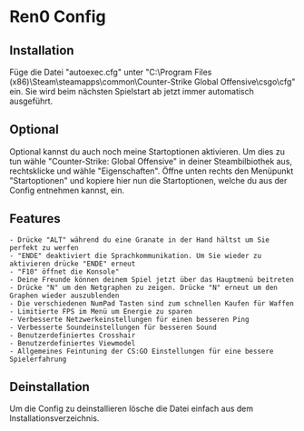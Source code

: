# Ren0 Config

## Installation

Füge die Datei "autoexec.cfg" unter "C:\Program Files (x86)\Steam\steamapps\common\Counter-Strike Global Offensive\csgo\cfg" ein.
Sie wird beim nächsten Spielstart ab jetzt immer automatisch ausgeführt.

## Optional

Optional kannst du auch noch meine Startoptionen aktivieren. Um dies zu tun wähle "Counter-Strike: Global Offensive" 
in deiner Steambilbiothek aus, rechtsklicke und wähle "Eigenschaften". Öffne unten rechts den Menüpunkt "Startoptionen" und kopiere
hier nun die Startoptionen, welche du aus der Config entnehmen kannst, ein.

## Features
```
- Drücke "ALT" während du eine Granate in der Hand hältst um Sie perfekt zu werfen
- "ENDE" deaktiviert die Sprachkommunikation. Um Sie wieder zu aktivieren drücke "ENDE" erneut
- "F10" öffnet die Konsole"
- Deine Freunde können deinem Spiel jetzt über das Hauptmenü beitreten
- Drücke "N" um den Netgraphen zu zeigen. Drücke "N" erneut um den Graphen wieder auszublenden
- Die verschiedenen NumPad Tasten sind zum schnellen Kaufen für Waffen
- Limitierte FPS im Menü um Energie zu sparen
- Verbesserte Netzwerkeinstellungen für einen besseren Ping
- Verbesserte Soundeinstellungen für besseren Sound
- Benutzerdefiniertes Crosshair
- Benutzerdefiniertes Viewmodel
- Allgemeines Feintuning der CS:GO Einstellungen für eine bessere Spielerfahrung
```


## Deinstallation 

Um die Config zu deinstallieren lösche die Datei einfach aus dem Installationsverzeichnis.
